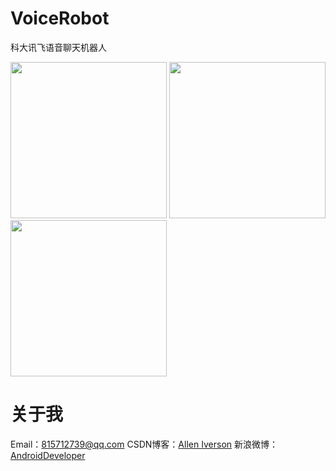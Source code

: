 # VoiceRobot
科大讯飞语音聊天机器人

<img src="https://github.com/JackChen1999/VoiceRobot/blob/master/art/%E8%AF%AD%E9%9F%B3%E8%81%8A%E5%A4%A9%E6%9C%BA%E5%99%A8%E4%BA%BA-2.jpg" width="250" /> <img src="https://github.com/JackChen1999/VoiceRobot/blob/master/art/%E8%AF%AD%E9%9F%B3%E8%81%8A%E5%A4%A9%E6%9C%BA%E5%99%A8%E4%BA%BA-3.jpg" width="250" /> <img src="https://github.com/JackChen1999/VoiceRobot/blob/master/art/%E8%AF%AD%E9%9F%B3%E8%81%8A%E5%A4%A9%E6%9C%BA%E5%99%A8%E4%BA%BA-1.jpg" width="250" />

# 关于我

Email：<815712739@qq.com>
CSDN博客：[Allen Iverson](http://blog.csdn.net/axi295309066)
新浪微博：[AndroidDeveloper](http://weibo.com/u/1848214604?topnav=1&amp;wvr=6&amp;topsug=1&amp;is_all=1)
